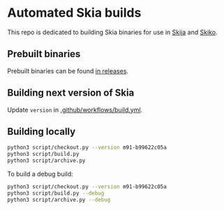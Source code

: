 # Automated Skia builds

This repo is dedicated to building Skia binaries for use in [Skija](https://github.com/JetBrains/skija) and [Skiko](https://github.com/JetBrains/skiko).

## Prebuilt binaries

Prebuilt binaries can be found [in releases](https://github.com/JetBrains/skia-build/releases).

## Building next version of Skia

Update `version` in [.github/workflows/build.yml](https://github.com/JetBrains/skia-build/blob/master/.github/workflows/build.yml).

## Building locally

```sh
python3 script/checkout.py --version m91-b99622c05a
python3 script/build.py
python3 script/archive.py
```

To build a debug build:

```sh
python3 script/checkout.py --version m91-b99622c05a
python3 script/build.py --debug
python3 script/archive.py --debug
```